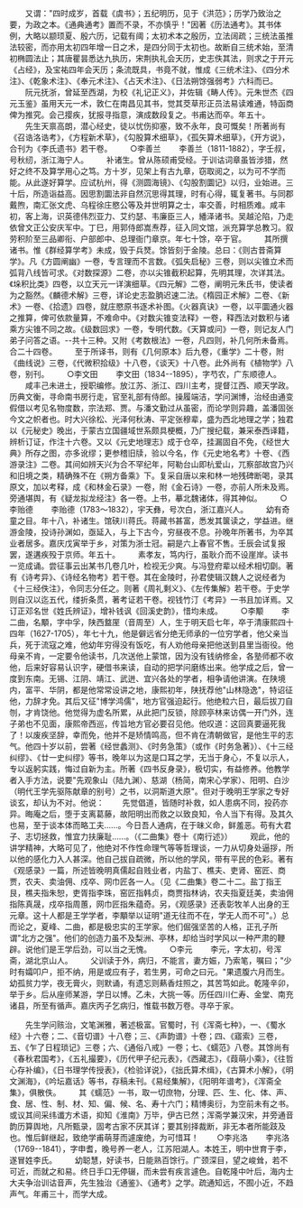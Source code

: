 <!-- { "loadSidebar": true } -->
　　又谓："四时成岁，首载《虞书》；五纪明历，见于《洪范》；历学乃致治之要，为政之本。《通典通考》置而不录，不亦慎乎！"因著《历法通考》。其书体例，大略以颛顼夏、殷六历，记载有阈；太初术本之殷历，立法阔疏；三统法虽推法较密，而亦用太初四年增一日之术，是四分同于太初也。故断自三统术始，至清初椭圆法止；其唐瞿昙悉达九执历，宋荆执礼会天历，史志佚其法，则求之于开元《占经》，及宝祐四年会天历；条流既具，书竟不就，惟成《三统术注》、《四分术注》、《乾象术注》、《奉元术注》、《占天术注》、《日法朔馀强弱考》六科而已。
　　阮元抚浙，曾延至西湖，为校《礼记正义》，并佐辑《畴人传》。元朱世杰《四元玉鉴》虽用天元一术，敦仁在南昌见其书，觉其茭草形正员法易读难通，特函商俾为推究。会己撄疾，犹报寻指意，演成数段复之。书甫达而卒。年五十。
　　先生天禀高朗，潜心经史，徒以忧伤抑塞，致不永年，良可慨矣！所著尚有《召诰洛诰考》，《方程新术草》，《勾股算术细草》，《孤矢算术细草》，《开方说》，合刊为《李氏遗书》若干卷。
　　○李善兰
　　李善兰（1811-1882），字壬叔，号秋纫，浙江海宁人。
　　补诸生。曾从陈硕甫受经。于训诂词章虽皆涉猎，然好之终不及算学用心之笃。方十岁，见架上有古九章，窃取阅之，以为可不学而能。从此遂好算学。应试杭州，得《测圆海镜》、《勾股割圜记》以归，业始进。三十后，所造诣益高。因思割圜法非自然沉思得其理，时有心得，辄复著书。与同郡戴煦，南汇张文虎、乌程徐庄愍公等及并世明算之士，率交善，时相质难。咸丰初，客上海，识英德伟烈亚力、艾约瑟、韦廉臣三人，繙泽诸书。吴越沦陷，乃走依曾文正公安庆军中。丁巳，用郭侍郎嵩焘荐，征入同文馆，派充算学总教习。叙劳积阶至三品卿衔、户部郎中、总理衙门章京。年七十馀，卒于官。
　　其所撰诸书。惟《群经算学考》未成，毁于兵燹。馀皆刻于金陵。总曰：《则古昔斋算学》。凡《方圆阐幽》一卷，专言理而不言数。《弧失启秘》三卷，则以尖锥立术而弧背八线皆可求。《对数探源》二卷，亦以尖锥截积起算，先明其理，次详其法。《垛积比类》四卷，以立天元一详演细草。《四元解》二卷，阐明元朱氏书，使读者为之豁然。《麟德术解》三卷，详论史志盈朒迟速二法。《楕园正术解》二卷、《新术》一卷、《拾遗》四卷，就庄愍原书逐术补图。《火器真诀》一卷，以平圜通火器之推算，俾可依款量算，不难命中。《对数尖锥变法释》一卷，释西法对数积与诸乘方尖锥不同之故。《级数回求》一卷，专明代数。《天算或问》一卷，则记友人门弟子问答之语。--共十三种。又附《考数根法》一卷，凡四则，补几何所未备焉。合二十四卷。
　　至于所译书，则有《几何原本》后九卷，《重学》二十卷，附《曲线说》三卷，《代微积拾级》十八卷，《谈天》十八卷。此外尚有《植物学》八卷，别刊。
　　○李文田
　　李文田（1834--1895），字芍农，广东顺德人。
　　咸丰己未进土，授职编修。放江苏、浙江、四川主考，提督江西、顺天学政。历典文衡，寻命南书房行走，官至礼部有侍郎。操履端洁，学问渊博，治经由通变假借以考见名物度数，宗法郑、贾。与潘文勤过从虽密，而论学则异趣，盖潘固张今文之帜者也。时大兴徐松、光泽何秋涛、平定张穆辈，盛为西北地理之学；独君以《元秘史》晚出，于蒙古立国疆域世系颇具梗概，乃广搜纪载，兼采泰西译籍，辨析订证，作注十六卷。又以《元史地理志》成于仓卒，挂漏固自不免，《经世大典》所存之图，亦多讹缪；更参稽旧牍，验以今名，作《元史地名考》十卷、《西游录注》二卷。其间如辨天兴为合不罕纪年，阿勒台山即杭爱山，兀察部故宫乃兴和旧境之类，精确殊不在《朔方备乘》下。复采自唐以来和林一地残碑断喝，录其原文，加以考释，成《和林金石录》一卷，附《金石诗》一卷，亦前人所未及焉。旁通堪舆，有《疑龙拟龙经注》各一卷。上书，摹北魏诸体，得其神似。
　　○李贻德
　　李贻德（1783～1832），宇天彝，号次白，浙江嘉兴人。
　　幼有奇童之目。年十八，补诸生。馆硖川蒋氏。蒋藏书甚富，悉发其箧读之，学益进。继游金陵，投诗孙渊如，亟延入，与上下古今，穷昼夜不息。孙晚年所著书，为卒其业者居多。嘉庆戊寅举于乡，对策为浙士冠。嗣是六上春官不售。壬辰会试复报罢，遂遘疾殁于京师。年五十。
　　素孝友，笃内行，虽耿介而不设崖岸。读书一览成诵。尝征事云出某书几卷几叶，检视无少爽。与冯登府辈以经术相切劘。著有《诗考异》、《诗经名物考》若干卷。其在金陵时，孙君使辑汉魏人之说经者为《十三经佚注》，令同志分任之。则著《周礼剩义》、《左传集解》若干卷。于史学则自汉以迄五代，缕折条贯，著考证若干卷。视钱竹汀《考异》一书且加详焉。又订正邓名世《姓氏辨证》，增补钱讽《回溪史韵》，惜均未成。
　　○李颙
　　李二曲，名顒，字中孚，陕西盩厔（音周至）人，生于明天启七年，卒于清康熙四十四年（1627-1705），年七十九，他是僻远省分绝无师承的一位穷学者，他父亲当兵，死于流寇之难，他幼年穷得没有饭吃，有人劝他母亲把他送到县里当衙役。他母亲不肯，一定要令他读书，几次送他上蒙馆，因为没有钱纳修金，各塾师都不收他，后来好容易认识字，硬借书来读，自动的把学问磨练出来。他学成之后，曾一度到东南。无锡、江阴、靖江、武迸、宜兴各处的学者，相争请他讲演。在陕境内，富平、华阴，都是他常常设讲之地，康熙初年，陕抚荐他"山林隐逸"，特诏征他，力辞才免。其后又征"博学鸿儒"，地方官强迫起行。他绝粒六日，最后拔刀自刎，才肯饶他。他觉得为虚名所累，从此把门反锁，除顾亭林来访偶一开门外，连子弟也不见面，康熙帝西巡，传旨地方官必要召见他。他叹道：这回真要逼死我了！以废疾坚辞，幸而免，他并不是矫情鸣高，但不肯在清朝做官，是他生平的志气。他四十岁以前，尝著《经世蠡测》、《时务急策》（或作《时务急著》）、《十三经纠缪》、《廿一史纠缪》等书，晚年以为这是口耳之学，无当于身心，不复以示人，专以返躬实践，悔过自新为主。所著《四书反身录》，极切实，有益修养。他教学者入手方法，说要"先观象山（陆九渊）、慈湖（杨简，南宋心学家）、阳明、白沙（明代王学先驱陈献章的别号）之书，以洞斯道大原"。但对于晚明王学家之专好谈玄，却认为不对。他说：
　　先觉倡道，皆随时补救，如人患病不同，投药亦异。晦庵之后，堕于支离葛藤，故阳明出而救之以致良知，令人当下有得。及其久也易，至于谈本体而略工夫......。今日吾人通病，在于昧义命，鲜羞恶。苟有大君子、志切拯救，惟宜力扶廉耻......。（《二曲集》卷十《南行述》）
　　观此，他的讲学精神，大略可见了，他绝对不作性命理气等等哲理谈，一力从切身处逼拶，所以他的感化力入人甚深。他自己拔自疏微，所以他的学风，带有平民的色彩。著有《观感录》一篇，所述皆晚明真儒起自贱业者，内盐丁、樵夫、吏肾、窑匠、商贾，农夫、卖油佣、戍卒、网巾匠各一人。（见《二曲集》卷二十二。盐丁指王艮，樵夫指朱恕，吏胥指李珠，窑匠指韩贞，商贾指林讷，农夫指夏廷美，卖油佣指陈真晟，戍卒指周蕙，网巾匠指朱蕴奇。另，《观感录》还表彰牧羊人出身的王元章。这十人都是王学学者，李顒举以证明"道无往而不在，学无人而不可"。）总而论之，夏峰、二曲，都是极忠实的王学家。他们倔强坚苦的人格，正孔子所谓"北方之强"。他们的创造力虽不及梨洲、亭林，却给当时学风以一种严肃的鞭辟。说他们是王学后劲，可以当之无愧。
　　○李元
　　李元，字太初，号浑斋，湖北京山人。
　　父训读于外，病归，不能言，妻方娠，乃索笔，嘱曰；"少时有孀叩户，拒不纳，用是或应有子，若生男，可命之曰元。"果遗腹六月而生。幼孤贫力学，夜无膏火，则默诵，有遗忘则爇香炷照之，其苦笃如此。乾隆辛卯，举于乡。后从座师某游，学日以博。乙未，大挑一等。历任四川仁寿、金堂、南充诸县，所至有循声。嘉庆丙子乞病归，惟载书数万卷。寻卒于家。

　　先生学问赅治，文笔渊雅，著述极富。官蜀时，刊《浑斋七种》，一、《蜀水经》十六卷；二、《音切谱》十八卷；三、《声韵谱》十卷；四、《寤索》三卷，五、《乍了日程琐记》三卷；六、《通俗八戒》一卷；七、《蠕范》八卷。其馀尚有《春秋君国考》，《五礼撮要》，《历代甲子纪元表》，《西藏志》，《葭萌小乘》，《往哲心存补编》，《日书理学传授表》，《检验详说》，《拙氏算术缉》，《古算术小解》，《明文渊海》，《吟坛嘉话》等书，存稿未刊。《易经集解》，《阳明年谱考》，《浑斋全集》，俱散佚。
　　其《蠕范》一书，取一切庶物，分理、匹、生、化、体、声、食、居、性、制、材、知、偏、候、名、寿十六门；精博奥衍，为空前未有之书。或议其间采纬谶方术语，抑知《淮南》万毕，伊古已然；浑斋学兼汉宋，并旁通音韵历算舆地，凡所甄录，固考古家不厌其详；要其别择裁断，非无本者所能跂及也。惟后鲜继起，致绝学甫萌芽而遽废绝，为可惜耳！
　　○李兆洛
　　李兆洛（1769--1841），字申耆，晚号养一老人，江苏阳湖人。本姓王，明中世育于李，遂冒姓李氏。
　　幼聪慧，好读书，日能熟百馀行。广颈深目，望之峻耸，若不可近，而就之和易。终日手口无停辍，而未尝有疾言遽色。自乾隆中叶后，海内士大夫争治训诂音声，先生独治《通鉴》、《通考》之学。疏通知远，不囿小近，不趋声气。年甫三十，而学大成。

